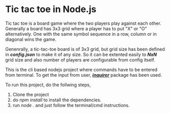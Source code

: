 # Tic tac toe in Node.js
Tic tac toe is a board game where the two players play against each other. Generally a board has 3x3 grid where a player has to put "X" or "O" alternatively. One with the same symbol sequence in a row, column or in diagonal wins the game.

Genenrally, a tic-tac-toe board is of 3x3 grid, but grid size has been defined in _**config.json**_ to make it of any size. So it can be extented easily to **_NxN_** grid size and also number of players are configurable from config itself.

This is the cli based nodejs project where commands have to be entered from terminal.
To get the input from user, [_**inquirer**_](https://www.npmjs.com/package/inquirer) package has been used.

To run this project, do the follwing steps,
1. Clone the project
2. do _npm install_ to install the dependencies.
3. run _node ._ and just follow the terminal/cmd instructions.
